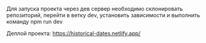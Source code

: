 Для запуска проекта через дев сервер необходимо склонировать репозиторий, перейти в ветку dev, установить зависимости и выполнить команду npm run dev

Деплой проекта: https://historical-dates.netlify.app/

